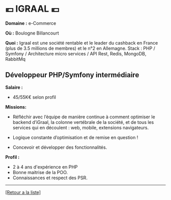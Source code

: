 # 💶 IGRAAL 💶

**Domaine :** e-Commerce

**Où :** Boulogne Billancourt

**Quoi :** Igraal est une société rentable et le leader du cashback en France (plus de 3.5 millions de membres) et le n°2 en Allemagne.
Stack : PHP / Symfony / Architecture micro services / API Rest, Redis, MongoDB, RabbitMq

## Développeur PHP/Symfony intermédiaire

**Salaire :** 

* 45/55K€ selon profil

**Missions:**

* Réfléchir avec l’équipe de manière continue à comment optimiser le backend d’iGraal, la colonne vertébrale de la société, et de tous les services qui en découlent : web, mobile, extensions navigateurs.  

* Logique constante d’optimisation et de remise en question ! 

* Concevoir et développer des fonctionnalités.


**Profil :** 

* 2 à 4 ans d'expérience en PHP
* Bonne maitrise de la POO.
* Connaissances et respect des PSR.

----
<a href="https://github.com/jlondiche/job-board-php/blob/master/00README.md">[Retour a la liste]</a>